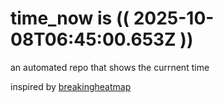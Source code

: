 # time_now is (( 2025-10-08T06:45:00.653Z ))

an automated repo that shows the currnent time

inspired by [breakingheatmap](https://github.com/breakingheatmap/breakingheatmap)